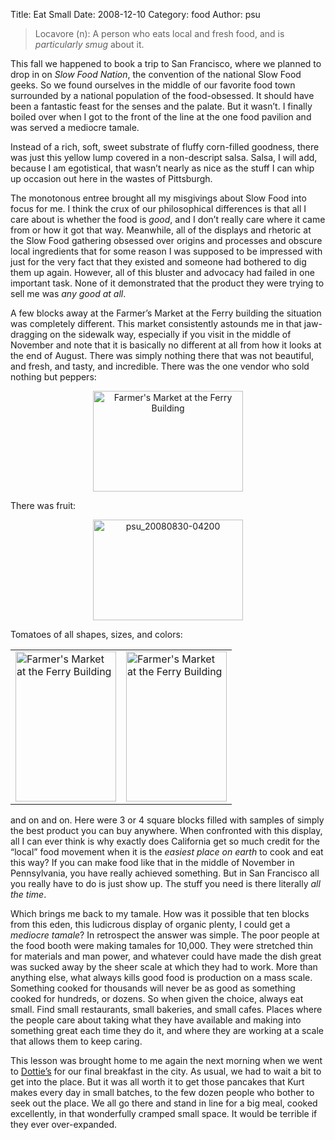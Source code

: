 Title: Eat Small
Date: 2008-12-10
Category: food
Author: psu

<blockquote><p>
Locavore (n): A person who eats local and fresh food, and is <em>particularly smug</em> about it.
</p></blockquote>
<p>This fall we happened to book a trip to San Francisco, where we planned to drop in on <em>Slow Food Nation</em>, the convention of the national Slow Food geeks. So we found ourselves in the middle of our favorite food town surrounded by a national population of the food-obsessed. It should have been a fantastic feast for the senses and the palate. But it wasn&#8217;t. I finally boiled over when I got to the front of the line at the one food pavilion  and was served a mediocre tamale.<br />
<span id="more-1281"></span></p>
<p>Instead of a rich, soft, sweet substrate of fluffy corn-filled goodness, there was just this yellow lump covered in a non-descript salsa. Salsa, I will add, because I am egotistical, that wasn&#8217;t nearly as nice as the stuff I can whip up occasion out here in the wastes of Pittsburgh.</p>
<p>The monotonous entree brought all my misgivings about Slow Food into focus for me. I think the crux of our philosophical differences is that all I care about is whether the food is <em>good</em>, and I don&#8217;t really care where it came from or how it got that way. Meanwhile, all of the displays and rhetoric at the Slow Food gathering obsessed over origins and processes and obscure local ingredients that for some reason I was supposed to be impressed with just for the very fact that they existed and someone had bothered to dig them up again. However, all of this bluster and advocacy had failed in one important task. None of it demonstrated that the product they were trying to sell me was <em>any good at all</em>.</p>
<p>A few blocks away at the Farmer&#8217;s Market at the Ferry building the situation was completely different. This market consistently astounds me in that jaw-dragging on the sidewalk way, especially if you visit in the middle of November and note that it is basically no different at all from how it looks at the end of August. There was simply nothing there that was not beautiful, and fresh, and tasty, and incredible. There was the one vendor who sold nothing but peppers:</p>
<div ALIGN=CENTER>
<a href="http://www.flickr.com/photos/79904144@N00/3096334777/" title="Farmer's Market at the Ferry Building by psu13, on Flickr"><img src="http://farm4.static.flickr.com/3089/3096334777_1a1e306d26_m.jpg" width="240" height="161" alt="Farmer's Market at the Ferry Building" /></a>
</div>
<p>There was fruit:</p>
<div ALIGN=CENTER>
<a href="http://www.flickr.com/photos/79904144@N00/3096465081/" title="psu_20080830-04200 by psu13, on Flickr"><img src="http://farm4.static.flickr.com/3075/3096465081_f8ec5c3127_m.jpg" width="240" height="161" alt="psu_20080830-04200" /></a>
</div>
<p>Tomatoes of all shapes, sizes, and colors:</p>
<div ALIGN=CENTER>
<table>
<tr>
<td>
<a href="http://www.flickr.com/photos/79904144@N00/3096334979/" title="Farmer's Market at the Ferry Building by psu13, on Flickr"><img src="http://farm4.static.flickr.com/3155/3096334979_cac012fa14_m.jpg" width="161" height="240" alt="Farmer's Market at the Ferry Building" /></a></td>
<td><a href="http://www.flickr.com/photos/79904144@N00/3097175976/" title="Farmer's Market at the Ferry Building by psu13, on Flickr"><img src="http://farm4.static.flickr.com/3194/3097175976_65320ab437_m.jpg" width="161" height="240" alt="Farmer's Market at the Ferry Building" /></a>
</td>
</tr>
</table>
</div>
<p>and on and on.  Here were 3 or 4 square blocks filled with samples of simply the best product you can buy anywhere. When confronted with this display, all I can ever think is why exactly does California get so much credit for the &#8220;local&#8221; food movement when it is the <em>easiest place on earth</em> to cook and eat this way? If you can make food like that in the middle of November in Pennsylvania, you have really achieved something. But in San Francisco all you really have to do is just show up. The stuff you need is there literally <em>all the time</em>.</p>
<p>Which brings me back to my tamale.  How was it possible that ten blocks from this eden, this ludicrous display of organic plenty, I could get a <em>mediocre tamale</em>?  In retrospect the answer was simple. The poor people at the food booth were making tamales for 10,000. They were stretched thin for materials and man power, and whatever could have made the dish great was sucked away by the sheer scale at which they had to work. More than anything else, what always kills good food is production on a mass scale. Something cooked for thousands will never be as good as something cooked for hundreds, or dozens. So when given the choice, always eat small. Find small restaurants, small bakeries, and small cafes. Places where the people care about taking what they have available and making into something great each time they do it, and where they are working at a scale that allows them to keep caring.</p>
<p>This lesson was brought home to me again the next morning when we went to <a href="http://mutable-states.com/dotties-true-blue-cafe.html">Dottie&#8217;s</a> for our final breakfast in the city. As usual, we had to wait a bit to get into the place. But it was all worth it to get those pancakes that Kurt makes every day in small batches, to the few dozen people who bother to seek out the place. We all go there and stand in line for a big meal, cooked excellently, in that wonderfully cramped small space. It would be terrible if they ever over-expanded.</p>
